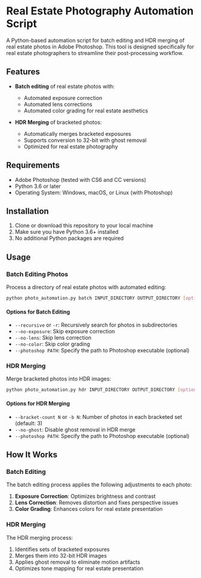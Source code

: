 # Real Estate Photography Automation Script

A Python-based automation script for batch editing and HDR merging of real estate photos in Adobe Photoshop. This tool is designed specifically for real estate photographers to streamline their post-processing workflow.

## Features

- **Batch editing** of real estate photos with:
  - Automated exposure correction
  - Automated lens corrections
  - Automated color grading for real estate aesthetics
  
- **HDR Merging** of bracketed photos:
  - Automatically merges bracketed exposures
  - Supports conversion to 32-bit with ghost removal
  - Optimized for real estate photography

## Requirements

- Adobe Photoshop (tested with CS6 and CC versions)
- Python 3.6 or later
- Operating System: Windows, macOS, or Linux (with Photoshop)

## Installation

1. Clone or download this repository to your local machine
2. Make sure you have Python 3.6+ installed
3. No additional Python packages are required

## Usage

### Batch Editing Photos

Process a directory of real estate photos with automated editing:

```bash
python photo_automation.py batch INPUT_DIRECTORY OUTPUT_DIRECTORY [options]
```

#### Options for Batch Editing

- `--recursive` or `-r`: Recursively search for photos in subdirectories
- `--no-exposure`: Skip exposure correction
- `--no-lens`: Skip lens correction
- `--no-color`: Skip color grading
- `--photoshop PATH`: Specify the path to Photoshop executable (optional)

### HDR Merging

Merge bracketed photos into HDR images:

```bash
python photo_automation.py hdr INPUT_DIRECTORY OUTPUT_DIRECTORY [options]
```

#### Options for HDR Merging

- `--bracket-count N` or `-b N`: Number of photos in each bracketed set (default: 3)
- `--no-ghost`: Disable ghost removal in HDR merge
- `--photoshop PATH`: Specify the path to Photoshop executable (optional)

## How It Works

### Batch Editing

The batch editing process applies the following adjustments to each photo:

1. **Exposure Correction**: Optimizes brightness and contrast
2. **Lens Correction**: Removes distortion and fixes perspective issues
3. **Color Grading**: Enhances colors for real estate presentation

### HDR Merging

The HDR merging process:

1. Identifies sets of bracketed exposures
2. Merges them into 32-bit HDR images
3. Applies ghost removal to eliminate motion artifacts
4. Optimizes tone mapping for real estate presentation

